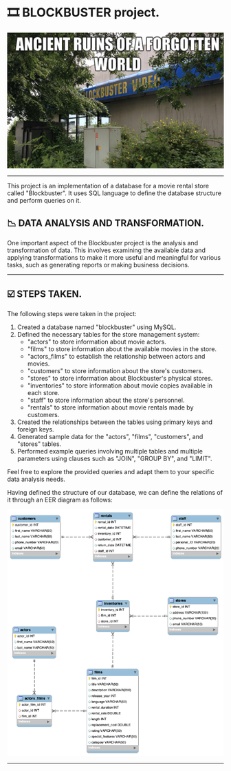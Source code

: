 # 🎞️ **BLOCKBUSTER project.**

![portada](https://github.com/dapafer/sql-data-base-building/blob/main/images/blockbuster_ruins.png)

---
This project is an implementation of a database for a movie rental store called "Blockbuster". It uses SQL language to define the database structure and perform queries on it.

## 📉 DATA ANALYSIS AND TRANSFORMATION.

One important aspect of the Blockbuster project is the analysis and transformation of data. This involves examining the available data and applying transformations to make it more useful and meaningful for various tasks, such as generating reports or making business decisions.

---

## ☑️ STEPS TAKEN.

The following steps were taken in the project:

1. Created a database named "blockbuster" using MySQL.
2. Defined the necessary tables for the store management system:
    - "actors" to store information about movie actors.
    - "films" to store information about the available movies in the store.
    - "actors_films" to establish the relationship between actors and movies.
    - "customers" to store information about the store's customers.
    - "stores" to store information about Blockbuster's physical stores.
    - "inventories" to store information about movie copies available in each store.
    - "staff" to store information about the store's personnel.
    - "rentals" to store information about movie rentals made by customers.
3. Created the relationships between the tables using primary keys and foreign keys.
4. Generated sample data for the "actors", "films", "customers", and "stores" tables.
5. Performed example queries involving multiple tables and multiple parameters using clauses such as "JOIN", "GROUP BY", and "LIMIT".

Feel free to explore the provided queries and adapt them to your specific data analysis needs.

Having defined the structure of our database, we can define the relations of it through an EER diagram as follows:

![EDR](https://github.com/dapafer/sql-data-base-building/blob/main/images/blockbuster_EER.png)

---